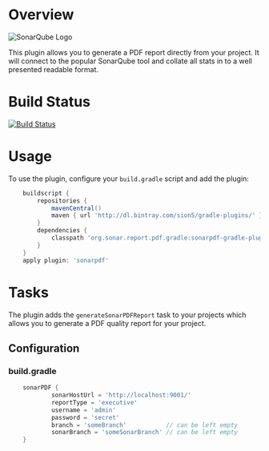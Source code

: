# Overview
![SonarQube Logo](http://upload.wikimedia.org/wikipedia/commons/e/e6/Sonarqube-48x200.png)

This plugin allows you to generate a PDF report directly from your project. It will connect to the popular SonarQube tool and collate all
stats in to a well presented readable format.

# Build Status

[![Build Status](https://travis-ci.org/willis7/sonarpdf-gradle-plugin.svg?branch=master)](https://travis-ci.org/willis7/sonarpdf-gradle-plugin)

# Usage
To use the plugin, configure your `build.gradle` script and add the plugin:
```groovy
    buildscript {
        repositories {
            mavenCentral()
            maven { url 'http://dl.bintray.com/sion5/gradle-plugins/' }
        }
        dependencies {
            classpath 'org.sonar.report.pdf.gradle:sonarpdf-gradle-plugin:0.3'
        }
    }
    apply plugin: 'sonarpdf'
```

# Tasks
The plugin adds the `generateSonarPDFReport` task to your projects which allows you to generate a PDF quality report for your project.

## Configuration

### build.gradle
```groovy
    sonarPDF {
	        sonarHostUrl = 'http://localhost:9001/'
            reportType = 'executive'
            username = 'admin'
            password = 'secret'
            branch = 'someBranch' 			// can be left empty
            sonarBranch = 'someSonarBranch' // can be left empty
    }
```